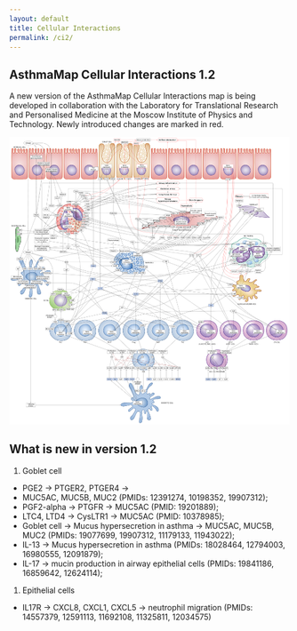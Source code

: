 ```yaml
---
layout: default
title: Cellular Interactions
permalink: /ci2/
---
```



## AsthmaMap Cellular Interactions 1.2

A new version of the AsthmaMap Cellular Interactions map is being developed in collaboration with the Laboratory for Translational Research and Personalised Medicine at the Moscow Institute of Physics and Technology. Newly introduced changes are marked in red.

<a href="/images/ci/AsthmaMapCI-V1.2.02-red.svg"><img src="/images/ci/AsthmaMapCI-V1.2.02-red.png"/></a>

## What is new in version 1.2

1. Goblet cell
  * PGE2 &rarr; PTGER2, PTGER4 &rarr; 
  * MUC5AC, MUC5B, MUC2 (PMIDs: 12391274, 10198352, 19907312); 
  * PGF2-alpha &rarr; PTGFR &rarr; MUC5AC (PMID: 19201889); 
  * LTC4, LTD4 &rarr; CysLTR1 &rarr; MUC5AC (PMID: 10378985); 
  * Goblet cell &rarr; Mucus hypersecretion in asthma &rarr; MUC5AC, MUC5B, MUC2 (PMIDs: 19077699, 19907312, 11179133, 11943022); 
  * IL-13 → Mucus hypersecretion in asthma (PMIDs: 18028464, 12794003, 16980555, 12091879); 
  * IL-17 → mucin production in airway epithelial cells (PMIDs: 19841186, 16859642, 12624114); 

1. Epithelial cells
  * IL17R &rarr; CXCL8, CXCL1, CXCL5 &rarr; neutrophil migration (PMIDs: 14557379, 12591113, 11692108, 11325811, 12034575)  


